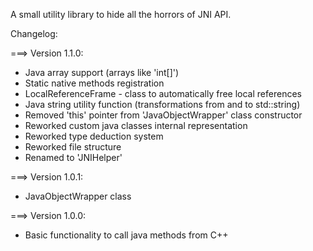 A small utility library to hide all the horrors of JNI API.

Changelog:

===> Version 1.1.0:
* Java array support (arrays like 'int[]')
* Static native methods registration
* LocalReferenceFrame - class to automatically free local references
* Java string utility function (transformations from and to std::string)
* Removed 'this' pointer from 'JavaObjectWrapper' class constructor
* Reworked custom java classes internal representation
* Reworked type deduction system
* Reworked file structure
* Renamed to 'JNIHelper'

===> Version 1.0.1:
* JavaObjectWrapper class

===> Version 1.0.0:
* Basic functionality to call java methods from C++
